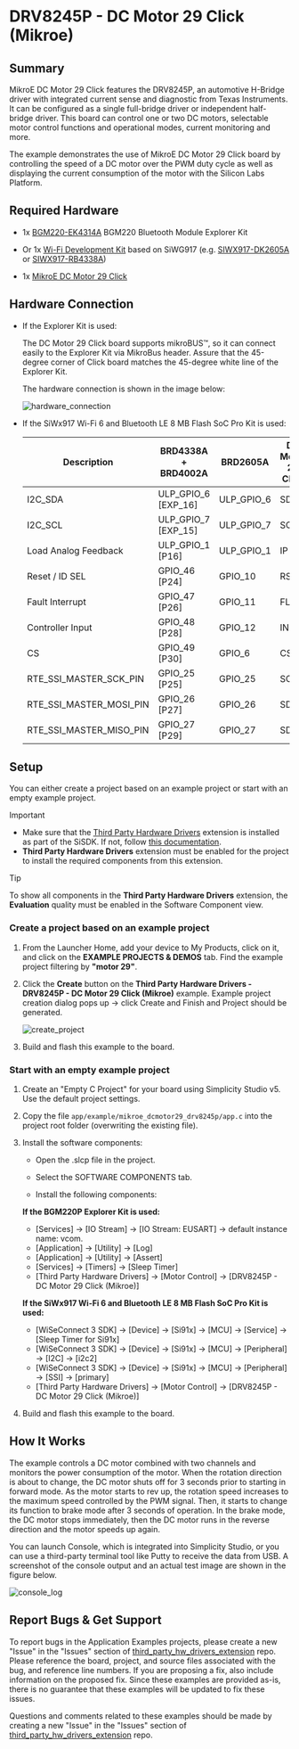 # DRV8245P - DC Motor 29 Click (Mikroe) #

## Summary ##

MikroE DC Motor 29 Click features the DRV8245P, an automotive H-Bridge driver with integrated current sense and diagnostic from Texas Instruments. It can be configured as a single full-bridge driver or independent half-bridge driver. This board can control one or two DC motors, selectable motor control functions and operational modes, current monitoring and more.

The example demonstrates the use of MikroE DC Motor 29 Click board by controlling the speed of a DC motor over the PWM duty cycle as well as displaying the current consumption of the motor with the Silicon Labs Platform.

## Required Hardware ##

- 1x [BGM220-EK4314A](https://www.silabs.com/development-tools/wireless/bluetooth/bgm220-explorer-kit) BGM220 Bluetooth Module Explorer Kit

- Or 1x [Wi-Fi Development Kit](https://www.silabs.com/development-tools/wireless/wi-fi) based on SiWG917 (e.g. [SIWX917-DK2605A](https://www.silabs.com/development-tools/wireless/wi-fi/siwx917-dk2605a-wifi-6-bluetooth-le-soc-dev-kit) or [SIWX917-RB4338A](https://www.silabs.com/development-tools/wireless/wi-fi/siwx917-rb4338a-wifi-6-bluetooth-le-soc-radio-board))

- 1x [MikroE DC Motor 29 Click](https://www.mikroe.com/dc-motor-29-click)

## Hardware Connection ##

- If the Explorer Kit is used:

  The DC Motor 29 Click board supports mikroBUS™, so it can connect easily to the Explorer Kit via MikroBus header. Assure that the 45-degree corner of Click board matches the 45-degree white line of the Explorer Kit.

  The hardware connection is shown in the image below:

  ![hardware_connection](image/hardware_connection.png)

- If the SiWx917 Wi-Fi 6 and Bluetooth LE 8 MB Flash SoC Pro Kit is used:

  | Description              | BRD4338A + BRD4002A | BRD2605A | DC Motor 29 Click |
  | ------------------------ | ------------- | ------------------ | ----------------- |
  | I2C_SDA                  | ULP_GPIO_6 [EXP_16]  | ULP_GPIO_6   | SDA     |
  | I2C_SCL                  | ULP_GPIO_7 [EXP_15]  | ULP_GPIO_7   | SCL     |
  | Load Analog Feedback     | ULP_GPIO_1 [P16]     | ULP_GPIO_1   | IP      |
  | Reset / ID SEL           | GPIO_46 [P24]        | GPIO_10      | RST     |
  | Fault Interrupt          | GPIO_47 [P26]        | GPIO_11      | FLT     |
  | Controller Input         | GPIO_48 [P28]        | GPIO_12      | IN1     |
  | CS                       | GPIO_49 [P30]        | GPIO_6       | CS      |
  | RTE_SSI_MASTER_SCK_PIN   | GPIO_25 [P25]        | GPIO_25      | SCK     |
  | RTE_SSI_MASTER_MOSI_PIN  | GPIO_26 [P27]        | GPIO_26      | SDI     |
  | RTE_SSI_MASTER_MISO_PIN  | GPIO_27 [P29]        | GPIO_27      | SDO     |

## Setup ##

You can either create a project based on an example project or start with an empty example project.

> [!IMPORTANT]
> - Make sure that the [Third Party Hardware Drivers](https://github.com/SiliconLabsSoftware/third_party_hw_drivers_extension) extension is installed as part of the SiSDK. If not, follow [this documentation](https://github.com/SiliconLabsSoftware/third_party_hw_drivers_extension/blob/master/README.md#how-to-add-to-simplicity-studio-ide).
> - **Third Party Hardware Drivers** extension must be enabled for the project to install the required components from this extension.

> [!TIP]
> To show all components in the **Third Party Hardware Drivers** extension, the **Evaluation** quality must be enabled in the Software Component view.

### Create a project based on an example project ###

1. From the Launcher Home, add your device to My Products, click on it, and click on the **EXAMPLE PROJECTS & DEMOS** tab. Find the example project filtering by **"motor 29"**.

2. Click the **Create** button on the **Third Party Hardware Drivers - DRV8245P - DC Motor 29 Click (Mikroe)** example. Example project creation dialog pops up -> click Create and Finish and Project should be generated.

    ![create_project](image/create_project.png)

3. Build and flash this example to the board.

### Start with an empty example project ###

1. Create an "Empty C Project" for your board using Simplicity Studio v5. Use the default project settings.

2. Copy the file `app/example/mikroe_dcmotor29_drv8245p/app.c` into the project root folder (overwriting the existing file).

3. Install the software components:

    - Open the .slcp file in the project.

    - Select the SOFTWARE COMPONENTS tab.

    - Install the following components:

    **If the BGM220P Explorer Kit is used:**

      - [Services] → [IO Stream] → [IO Stream: EUSART] → default instance name: vcom.
      - [Application] → [Utility] → [Log]
      - [Application] → [Utility] → [Assert]
      - [Services] → [Timers] → [Sleep Timer]
      - [Third Party Hardware Drivers] → [Motor Control] → [DRV8245P - DC Motor 29 Click (Mikroe)]

    **If the SiWx917 Wi-Fi 6 and Bluetooth LE 8 MB Flash SoC Pro Kit is used:**

      - [WiSeConnect 3 SDK] → [Device] → [Si91x] → [MCU] → [Service] → [Sleep Timer for Si91x]
      - [WiSeConnect 3 SDK] → [Device] → [Si91x] → [MCU] → [Peripheral] → [I2C] → [i2c2]
      - [WiSeConnect 3 SDK] → [Device] → [Si91x] → [MCU] → [Peripheral] → [SSI] → [primary]
      - [Third Party Hardware Drivers] → [Motor Control] → [DRV8245P - DC Motor 29 Click (Mikroe)]

4. Build and flash this example to the board.

## How It Works ##

The example controls a DC motor combined with two channels and monitors the power consumption of the motor. When the rotation direction is about to change, the DC motor shuts off for 3 seconds prior to starting in forward mode. As the motor starts to rev up, the rotation speed increases to the maximum speed controlled by the PWM signal. Then, it starts to change its function to brake mode after 3 seconds of operation. In the brake mode, the DC motor stops immediately, then the DC motor runs in the reverse direction and the motor speeds up again.

You can launch Console, which is integrated into Simplicity Studio, or you can use a third-party terminal tool like Putty to receive the data from USB. A screenshot of the console output and an actual test image are shown in the figure below.

![console_log](image/console_log.png)

## Report Bugs & Get Support ##

To report bugs in the Application Examples projects, please create a new "Issue" in the "Issues" section of [third_party_hw_drivers_extension](https://github.com/SiliconLabsSoftware/third_party_hw_drivers_extension) repo. Please reference the board, project, and source files associated with the bug, and reference line numbers. If you are proposing a fix, also include information on the proposed fix. Since these examples are provided as-is, there is no guarantee that these examples will be updated to fix these issues.

Questions and comments related to these examples should be made by creating a new "Issue" in the "Issues" section of [third_party_hw_drivers_extension](https://github.com/SiliconLabsSoftware/third_party_hw_drivers_extension) repo.